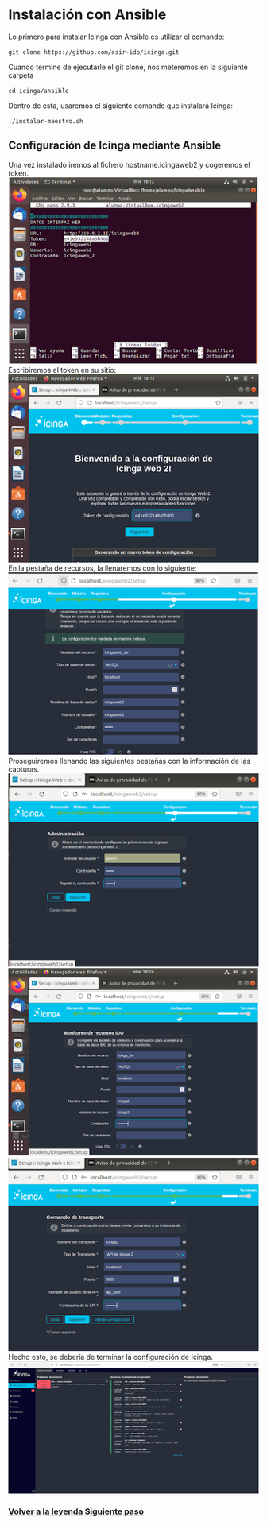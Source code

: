 # Instalación con Ansible

Lo primero para instalar Icinga con Ansible es utilizar el comando:
```
git clone https://github.com/asir-idp/icinga.git
```
Cuando termine de ejecutarle el git clone, nos meteremos en la siguiente carpeta
```
cd icinga/ansible
```
Dentro de esta, usaremos el siguiente comando que instalará Icinga:
```
./instalar-maestro.sh
```
## Configuración de Icinga mediante Ansible
Una vez instalado iremos al fichero hostname.icingaweb2 y cogeremos el token.
![Imagen1](imagenes/token32.png)
Escribiremos el token en su sitio:
![Imagen2](imagenes/ansible1.png)
En la pestaña de recursos, la llenaremos con lo siguiente:
![Imagen3](imagenes/ansible2.png)
Proseguiremos llenando las siguientes pestañas con la información de las capturas.
![Imagen4](imagenes/ansible3.png)
![Imagen5](imagenes/ansible4.png)
![Imagen6](imagenes/ansible5.png)
Hecho esto, se debería de terminar la configuración de Icinga.
![Imagen7](imagenes/ansiblef.png)

### [Volver a la leyenda](../leyenda.md) [Siguiente paso](monitorizacion.md)